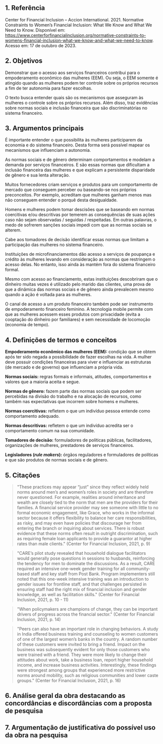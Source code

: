 ## 1. Referência

Center for Financial Inclusion – Accion International. 2021. Normative Constraints to Women’s Financial Inclusion: What We Know and What We Need to Know. Disponível em: <https://www.centerforfinancialinclusion.org/normative-constraints-to-womens-financial-inclusion-what-we-know-and-what-we-need-to-know>. Acesso em: 17 de outubro de 2023.

## 2. Objetivos

Demonstrar que o acesso aos serviços financeiros contribui para o empoderamento econômico das mulheres (EEM). Ou seja, o EEM somente é atingido quando as mulheres podem ter controle sobre os próprios recursos a fim de ter autonomia para fazer escolhas.

O texto busca entender quais são os mecanismos que asseguram às mulheres o controle sobre os próprios recursos. Além disso, traz evidências sobre normas sociais e inclusão financeira que são discriminatórias no sistema financeiro.

## 3. Argumentos principais

É importante entender o que possibilita às mulheres participarem da economia e do sistema financeiro. Desta forma será possível mapear os mecanismos que influenciam a autonomia.

As normas sociais e de gênero determinam comportamentos e modelam a demanda por serviços financeiros. E são essas normas que dificultam a inclusão financeira das mulheres e que explicam a persistente disparidade de gênero e sua lenta alteração.

Muitos fornecedores criam serviços e produtos para um comportamento de mercado que conseguem perceber ou baseando-se nos próprios preconceitos. Por exemplo, acreditam que mulheres ganham menos mas não conseguem entender o porquê desta desigualdade.

Homens e mulheres podem tomar descisões que se baseando em normas coercitivas e/ou descritivas por temerem as consequências de suas ações caso não sejam observadas / seguidas / respeitadas. Em outras palavras, o medo de sofrerem sanções sociais impedi com que as normas sociais se alterem.

Cabe aos tomadores de decisão identificar essas normas que limitam a participação das mulheres no sistema financeiro.

Instituições de microfinanciamentos dão acesso a serviços de poupança e crédito às mulheres levando em consideração as normas que restringem o acesso delas. No entanto, isso ainda às mantém fora do sistema financeiro formal.

Mesmo com acesso ao financiamento, estas instituições descobriram que o dinheiro muitas vezes é utilizado pelo marido das clientes, uma prova de que a dinâmica das normas sociais e de gênero ainda prevalecem mesmo quando a ação é voltada para as mulheres.

O canal de acesso a um produto financeiro também pode ser instrumento de empoderamento financeiro feminino. A tecnologia mobile permite com que as mulheres acessem esses produtos com privacidade (evita a cooptação do dinheiro por familiares) e sem necessidade de locomoção (economia de tempo).

## 4. Definições de termos e conceitos

**Empoderamento econômico das mulheres (EEM):** condição que se obtem após ter sido negada a possibilidade de fazer escolhas na vida. A mulher deve possuir condições financeiras para viver e influenciar as estruturas (de mercado e de governo) que influenciam a própria vida.

**Normas sociais:** regras formais e informais, atitudes, comportamentos e valores que a maioria aceita e segue.

**Normas de gênero:** fazem parte das normas sociais que podem ser percebidas na divisão do trabalho e na alocação de recursos, como também nas expectativas que incorrem sobre homens e mulheres.

**Normas coercitivas:** refletem o que um indivíduo
pessoa entende como comportamento adequado.

**Normas descritivas:** refletem o que um indivíduo
acredita ser o comportamento comum na sua
comunidade.

**Tomadores de decisão:** formuladores de políticas públicas, facilitadores, organizações de mulheres, prestadores de serviços financeiros.

**Legisladores (_rule makers_):** órgãos reguladores e formuladores de políticas e que são
produtos de normas sociais e de gênero.

## 5. Citações

> "These practices may appear “just” since they reflect
widely held norms around men’s and women’s
roles in society and are therefore never questioned.
For example, realities around inheritance and
wealth are closely tied to the norm that men are
the providers for their families. A financial service
provider may see someone with little to no formal
economic engagement, like Grace, who works in
the informal sector because it offers flexibility
to balance her care responsibilities, as risky, and
may even have policies that discourage her from
entering the branch or inquiring about services.
There is robust evidence that these norms often
result in outright discrimination, such as requiring
female loan applicants to provide a guarantor at
higher rates than male clients." (Center for Financial Inclusion, 2021, p. 9)

> "CARE’s pilot study revealed that household dialogue facilitators would generally pose questions in sessions to husbands, reinforcing the tendency for men to dominate the discussions. As a result, CARE required an intensive one-week gender training for all community-based staff and key staff from Post Bank. Program implementers still noted that this one-week intensive training was an introduction to gender issues for frontline staff, and that challenges persisted in ensuring staff had the right mix of financial inclusion and gender knowledge, as well as facilitation skills." (Center for Financial Inclusion, 2021, p. 10 - 11)

> "When policymakers are champions of change, they can be important drivers of progress across the
financial sector." (Center for Financial Inclusion, 2021, p. 14)

> "Peers can also have an important role in changing
behaviors. A study in India offered business training
and counseling to women customers of one of the
largest women’s banks in the country. A random
number of these customers were invited to bring
a friend. Impact on the business was subsequently
evident for only those customers who were trained
with a friend. They were more likely to change their
attitudes about work, take a business loan, report
higher household income, and increase business
activities. Interestingly, these findings were
strongest among groups that experienced more
restrictive norms around mobility, such as religious
communities and lower caste groups." (Center for Financial Inclusion, 2021, p. 16)

## 6. Análise geral da obra destacando as concordâncias e discordâncias com a proposta de pesquisa

## 7. Argumentação de justificativa do possível uso da obra na pesquisa

